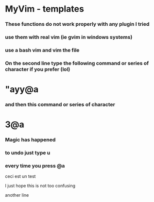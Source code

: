 # MyVim - templates
### These functions do not work properly with any plugin I tried
### use them with real vim (ie gvim in windows systems)
### use a bash vim and vim the file 
### On the second line type the following command or series of character if you prefer (lol)
# "ayy@a 
### and then this command or series of character
# 3@a
### Magic has happened
### to undo just type u
### every time you press @a
ceci est un test

I just hope this is not too confusing

another line



